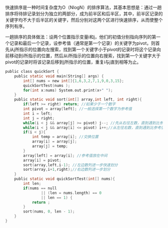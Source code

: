 快速排序是一种时间复杂度为O（NlogN）的排序算法，其基本思想是：通过一趟排序将待排记录划分为独立的两部分，成为前半区和后半区，其中，前半区记录的关键字均不大于后半区的关键字，然后分别对这两个区进行快速排序，从而使整个序列有序。

一趟排序的具体做法：设两个位置指示变量i和j，他们的初值分别指向序列的第一个记录和最后一个记录，设参考值（通常是第一个记录）的关键字为pivot，则首先从j所指示的位置向左搜索，找到第一个关键字小于pivot的记录时将这个记录向前移动到i所指示的位置，然后从i所指示的位置向右搜索，找到第一个关键字大于pivot的记录时将该记录后移到j所指示的位置，重复i与j直到相等为止。

```c
public class quickSort {
    public static void main(String[] args) {
        int[] nums = new int[]{1,6,3,2,7,1,9,0,3,15};
        quickSortTest(nums );
        for(int x:nums) System.out.print(x+" ");
    }
    public static void sort(int[] array,int left, int right){
        if(left >= right) return; //如果少于一个数字
        int pivot = array[left]; //一般选择第一个数字为参考值
        int i = left;
        int j = right;
        while(i < j && array[j] >= pivot) j--; //先从右往左数，直到遇到比参考值小的数终止
        while(i < j && array[i] <= pivot) i++;//从左往右数，直到遇到比参考值大的数终止
        if(i < j){
            int temp = array[i]; //交换位置
            array[i] = array[j];
            array[j] = temp;
        }
        array[left] = array[i]; //参考值放在中间
        array[i] = pivot;
        sort(array,left,i-1); //左边数列进一步快速划分
        sort(array,i+1,right);//右边数列进一步划分
    }
    public static void quickSortTest(int[] nums){
        int len;
        if(nums == null
                || (len = nums.length) == 0
                || len == 1) {
            return ;
        }
        sort(nums, 0, len - 1);
    }
}


```
